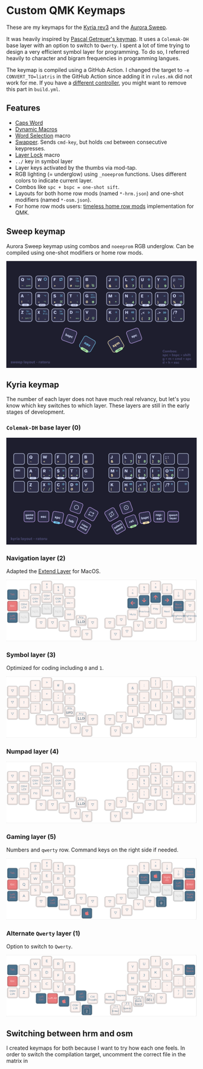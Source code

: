 # Custom QMK Keymaps

These are my keymaps for the [Kyria rev3](https://github.com/splitkb/kyria) and the [Aurora Sweep](https://splitkb.com/collections/keyboard-kits/products/aurora-sweep).

It was heavily inspired by [Pascal Getreuer's keymap](https://github.com/getreuer/qmk-keymap). It uses a `Colemak-DH` base layer with an option to switch to `Qwerty`. I spent a lot of time trying to design a very efficient symbol layer for programming. To do so, I referred heavily to character and bigram frequencies in programming langues.

The keymap is compiled using a GitHub Action. I changed the target to `-e CONVERT_TO=liatris` in the GitHub Action since adding it in `rules.mk` did not work for me. If you have a [different controller](https://docs.qmk.fm/#/feature_converters?id=converters), you might want to remove this part in `build.yml`.

## Features

- [Caps Word](https://docs.qmk.fm/#/feature_caps_word)
- [Dynamic Macros](https://docs.qmk.fm/#/feature_dynamic_macros)
- [Word Selection](https://getreuer.info/posts/keyboards/select-word/index.html) macro
- [Swapper](https://github.com/callum-oakley/qmk_firmware/tree/master/users/callum#swapper). Sends `cmd-key`, but holds `cmd` between consecutive keypresses.
- [Layer Lock](https://getreuer.info/posts/keyboards/layer-lock/index.html) macro
- `../` key in symbol layer
- Layer keys activated by the thumbs via mod-tap.
- RGB lighting (= underglow) using `_noeeprom` functions. Uses different colors to indicate current layer.
- Combos like `spc + bspc = one-shot sift`.
- Layouts for both home row mods (named `*-hrm.json`) and one-shot modifiers (named `*-osm.json`).
- For home row mods users: [timeless home row mods](https://github.com/urob/zmk-config#timeless-homerow-mods) implementation for QMK.

## Sweep keymap

Aurora Sweep keymap using combos and `noeeprom` RGB underglow. Can be compiled using one-shot modifiers or home row mods.

![sweep-keymap](docs/sweep/sweep-hrm.png)

## Kyria keymap

The number of each layer does not have much real relvancy, but let's you know which key switches to which layer. These layers are still in the early stages of development.

### `Colemak-DH` base layer (0)

![colemak-base-layer](docs/kyria/colemak-dh-base-layer.png)

### Navigation layer (2) 

Adapted the [Extend Layer](https://dreymar.colemak.org/layers-extend.html) for MacOS.

![navigation layer](docs/kyria/navigation-layer.png)

### Symbol layer (3)

Optimized for coding including `0` and `1`.

![symbol layer](docs/kyria/symbol-layer.png)

### Numpad layer (4)

![numpad layer](docs/kyria/numpad-layer.png)

### Gaming layer (5)

Numbers and `qwerty` row. Command keys on the right side if needed.

![gaming layer](docs/kyria/gaming-layer.png)

### Alternate `Qwerty` layer (1)

Option to switch to `Qwerty`.

![qwerty base layer](docs/kyria/qwerty-layer.png)

## Switching between hrm and osm

I created keymaps for both because I want to try how each one feels. In order to switch the compilation target, uncomment the correct file in the matrix in ` `


